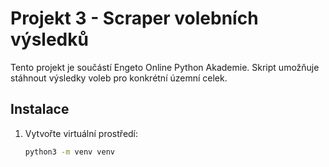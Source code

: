 # Projekt 3 - Scraper volebních výsledků

Tento projekt je součástí Engeto Online Python Akademie. Skript umožňuje stáhnout výsledky voleb pro konkrétní územní celek.

## Instalace

1. Vytvořte virtuální prostředí:

   ```bash
   python3 -m venv venv
